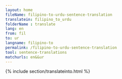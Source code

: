 ```yaml
---
layout: home
fileName: filipino-to-urdu-sentence-translation
translatein: filipino_to_urdu
folderName : translate
lang: en
from: fil
to: ur
langname: filipino-to
permalink: /filipino-to-urdu-sentence-translation
tool: sentence-translations
matchurls: en&&ur
---
```

{% include section/translateinto.html %}
